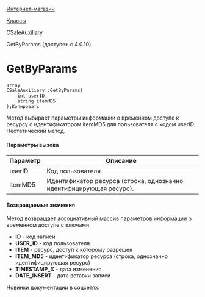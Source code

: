 [Интернет-магазин](/api_help/sale/index.php)

[Классы](/api_help/sale/classes/index.php)

[CSaleAuxiliary](/api_help/sale/classes/csaleauxiliary/index.php)

GetByParams (доступен с 4.0.10)

GetByParams
===========

```
array
CSaleAuxiliary::GetByParams(
	int userID,
	string itemMD5
);Копировать
```

Метод выбирает параметры информации о временном доступе к ресурсу с идентификатором itemMD5 для пользователя с кодом userID. Нестатический метод.

#### Параметры вызова

| Параметр | Описание |
| --- | --- |
| userID | Код пользователя. |
| itemMD5 | Идентификатор ресурса (строка, однозначно идентифицирующая ресурс). |

#### Возвращаемые значения

Метод возвращает ассоциативный массив параметров информации о временном доступе с ключами:

* **ID** - код записи
* **USER\_ID** - код пользователя
* **ITEM** - ресурс, доступ к которому разрешен
* **ITEM\_MD5** - идентификатор ресурса (строка, однозначно идентифицирующая ресурс)
* **TIMESTAMP\_X** - дата изменения
* **DATE\_INSERT** - дата вставки записи

Новинки документации в соцсетях: